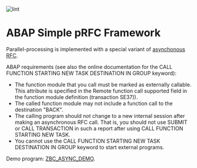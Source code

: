 ![lint](https://github.com/MikeSidorochkin/ABAP-Simple-pRFC-Framework/workflows/lint/badge.svg)
# ABAP Simple pRFC Framework

Parallel-processing is implemented with a special variant of [asynchonous RFC](https://help.sap.com/viewer/7bfe8cdcfbb040dcb6702dada8c3e2f0/1709%20000/en-US/4d909309eba36e73e10000000a15822b.html). 

ABAP requirements (see also the online documentation for the CALL FUNCTION STARTING NEW TASK DESTINATION IN GROUP keyword):

- The function module that you call must be marked as externally callable. This attribute is specified in the Remote function call supported field in the function module definition (transaction SE37)).
- The called function module may not include a function call to the destination "BACK".
- The calling program should not change to a new internal session after making an asynchronous RFC call. That is, you should not use SUBMIT or CALL TRANSACTION in such a report after using CALL FUNCTION STARTING NEW TASK.
- You cannot use the CALL FUNCTION STARTING NEW TASK DESTINATION IN GROUP keyword to start external programs.

Demo program: [ZBC_ASYNC_DEMO](https://github.com/MikeSidorochkin/ABAP-Simple-pRFC-Framework/blob/main/src/zbc_async_demo.prog.abap).
